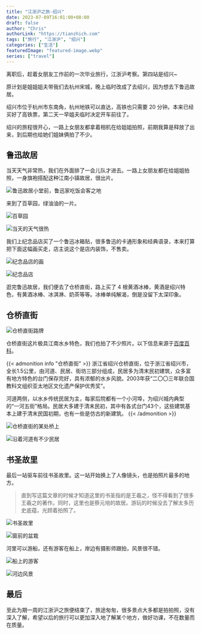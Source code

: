 ```yaml
---
title: "江浙沪之旅-绍兴"
date: 2023-07-09T16:01:00+08:00
draft: false
author: "Chris"
authorLink: "https://tianzhich.com"
tags: ["旅行", "江浙沪", "绍兴"]
categories: ["生活"]
featuredImage: "featured-image.webp"
series: ["travel"]
---
```


离职后，趁着女朋友工作前的一次毕业旅行，江浙沪考察。第四站是绍兴~

<!--more-->

原计划是姐姐姐夫带我们去杭州宋城，晚上临时改成了去绍兴，因为想去下鲁迅故居。

绍兴市位于杭州市东南角，杭州地铁可以直达，高铁也只需要 20 分钟。本来已经买好了高铁票，第二天一早姐夫临时决定开车前往了。

绍兴的旅程很开心，一路上女朋友都拿着相机在给姐姐拍照，前期我算是释放了出来，到后期也给她们姐妹俩拍了不少。

## 鲁迅故居

当天天气非常热，我们在外面排了一会儿队才进去。一路上女朋友都在给姐姐拍照，一身旗袍搭配这种江南小镇故居，很出片。

![](./luxunguju-xiaotangqian.jpeg "鲁迅故居小堂前，鲁迅家吃饭会客之地")

来到了百草园，绿油油的一片。

![](./baicaoyuan.jpeg "百草园")

![](./luxunguju-1.jpeg "当天的天气很热")

我们上纪念品店买了一个鲁迅冰箱贴，很多鲁迅的卡通形象和经典语录，本来打算把下面这幅画买走，店主说这个是店内装饰，不售卖。

![](./luxunguju-store-1.jpeg "纪念品店的画")

![](./luxunguju-store-2.jpeg "纪念品店")

逛完鲁迅故居，我们便去了仓桥直街，路上买了 4 根黄酒冰棒，黄酒是绍兴特色，有黄酒冰棒、冰淇淋、奶茶等等。冰棒单纯解渴，倒是没留下太深印象。

## 仓桥直街

![](./cangqiaozhijie.jpeg "仓桥直街路牌")

仓桥直街这片极具江南水乡特色，我们也拍了不少照片。以下信息来源于[百度百科](https://baike.baidu.com/item/%E4%BB%93%E6%A1%A5%E7%9B%B4%E8%A1%97/248529)。

{{< admonition info "仓桥直街" >}}
浙江省绍兴仓桥直街，位于浙江省绍兴市，全长1.5公里，由河道、民居、街坊三部分组成，民居多为清末民初建筑，众多富有地方特色的台门保存完好，具有浓郁的水乡风貌。2003年获“二〇〇三年联合国教科文组织亚太地区文化遗产保护优秀奖”。

河道两侧，以水乡传统民居为主，每家后院都有一个小河埠，为绍兴城内典型的“一河五街”格局。民居大多建于清末民初，其中有各式台门43个，这些建筑基本上建于清末民国初期，也有一些是仿古的新建筑。
{{< /admonition >}}

![](./cangqiaozhijie-1.jpeg "仓桥直街的某处桥上")

![](./cangqiaozhijie-2.jpeg "沿着河道有不少民居")

## 书圣故里

最后一站驱车前往书圣故里。这一站开始换上了人像镜头，也是拍照片最多的地方。

> 直到写这篇文章的时候才知道这里的书圣指的是王羲之，怪不得看到了很多王羲之的著作。同时，这里也是蔡元培的故居。游玩的时候没去了解太多历史底蕴，光顾着拍照了。

![](./shushengguli.jpeg "书圣故里")

![](./shushengguli-1.jpeg "窗前的盆栽")

河里可以游船，还有游客在船上，岸边有摄影师跟拍，风景很不错。

![](./shushengguli-2.jpeg "船上的游客")

![](./shushengguli-3.jpeg "河边风景")

## 最后

至此为期一周的江浙沪之旅便结束了，旅途匆匆，很多景点大多都是拍拍照，没有深入了解，希望以后的旅行可以更加深入地了解某个地方，做好功课，不在数量而在质量。
